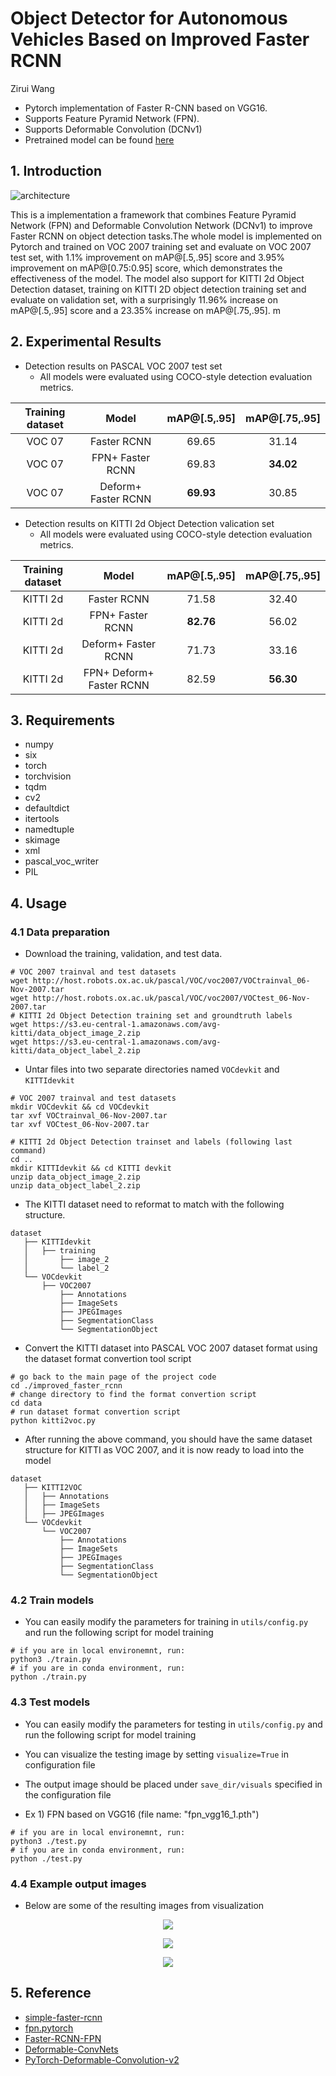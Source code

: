 # Object Detector for Autonomous Vehicles Based on Improved Faster RCNN 
Zirui Wang

- Pytorch implementation of Faster R-CNN based on VGG16.
- Supports Feature Pyramid Network (FPN).
- Supports Deformable Convolution (DCNv1) 
- Pretrained model can be found [here](https://drive.google.com/drive/folders/1XCTZjdumgNVPtH3OI-FrcWsyC0-uYHGG?usp=sharing)

## 1. Introduction

![architecture](./images/model_architecture.png)

This is a implementation a framework that combines Feature Pyramid Network (FPN) and Deformable 
Convolution Network (DCNv1) to improve Faster RCNN on object detection tasks.The whole model is 
implemented on Pytorch and trained on VOC 2007 training set and evaluate on VOC 2007 test set, 
with 1.1% improvement on mAP@[.5,.95] score and 3.95% improvement on mAP@[0.75:0.95] score, which 
demonstrates the effectiveness of the model. The model also support for KITTI 2d Object Detection 
dataset, training on KITTI 2D object detection training set and evaluate on validation set, with a 
surprisingly 11.96% increase on mAP@[.5,.95] score and a 23.35% increase on mAP@[.75,.95]. m

## 2. Experimental Results

- Detection results on PASCAL VOC 2007 test set
  - All models were evaluated using COCO-style detection evaluation metrics.

| Training dataset |        Model         |   mAP@[.5,.95]  |   mAP@[.75,.95]  |
| :--------------: | :------------------: | :-------------: | :--------------: |
|      VOC 07      |    Faster RCNN       |      69.65      |      31.14       | 
|      VOC 07      |   FPN+ Faster RCNN   |      69.83      |    **34.02**     |
|      VOC 07      |  Deform+ Faster RCNN |    **69.93**    |      30.85       |  

- Detection results on KITTI 2d Object Detection valication set
  - All models were evaluated using COCO-style detection evaluation metrics.

| Training dataset |          Model           |   mAP@[.5,.95]  |   mAP@[.75,.95]  |
| :--------------: | :----------------------: | :-------------: | :--------------: |
|     KITTI 2d     |        Faster RCNN       |      71.58      |      32.40       | 
|     KITTI 2d     |      FPN+ Faster RCNN    |    **82.76**    |      56.02       | 
|     KITTI 2d     |    Deform+ Faster RCNN   |      71.73      |      33.16       |  
|     KITTI 2d     | FPN+ Deform+ Faster RCNN |      82.59      |    **56.30**     |

## 3. Requirements

- numpy
- six
- torch
- torchvision
- tqdm
- cv2
- defaultdict
- itertools
- namedtuple
- skimage
- xml
- pascal_voc_writer
- PIL

## 4. Usage

### 4.1 Data preparation

- Download the training, validation, and test data.

```shell
# VOC 2007 trainval and test datasets
wget http://host.robots.ox.ac.uk/pascal/VOC/voc2007/VOCtrainval_06-Nov-2007.tar
wget http://host.robots.ox.ac.uk/pascal/VOC/voc2007/VOCtest_06-Nov-2007.tar
# KITTI 2d Object Detection training set and groundtruth labels
wget https://s3.eu-central-1.amazonaws.com/avg-kitti/data_object_image_2.zip
wget https://s3.eu-central-1.amazonaws.com/avg-kitti/data_object_label_2.zip
```

- Untar files into two separate directories named `VOCdevkit` and `KITTIdevkit`

```shell
# VOC 2007 trainval and test datasets
mkdir VOCdevkit && cd VOCdevkit
tar xvf VOCtrainval_06-Nov-2007.tar
tar xvf VOCtest_06-Nov-2007.tar

# KITTI 2d Object Detection trainset and labels (following last command)
cd ..
mkdir KITTIdevkit && cd KITTI devkit
unzip data_object_image_2.zip
unzip data_object_label_2.zip
```

- The KITTI dataset need to reformat to match with the following structure. 

```shell
dataset
   ├── KITTIdevkit
   │   ├── training
   │       ├── image_2
   │       └── label_2
   └── VOCdevkit
       ├── VOC2007
           ├── Annotations
           ├── ImageSets
           ├── JPEGImages
           ├── SegmentationClass
           └── SegmentationObject
```

- Convert the KITTI dataset into PASCAL VOC 2007 dataset format using the dataset format convertion tool script

```shell
# go back to the main page of the project code
cd ./improved_faster_rcnn
# change directory to find the format convertion script
cd data
# run dataset format convertion script
python kitti2voc.py
```

- After running the above command, you should have the same dataset structure for KITTI as VOC 2007, and it is now 
ready to load into the model

```shell
dataset
   ├── KITTI2VOC
   │   ├── Annotations
   │   ├── ImageSets
   │   ├── JPEGImages
   └── VOCdevkit
       └── VOC2007
           ├── Annotations
           ├── ImageSets
           ├── JPEGImages
           ├── SegmentationClass
           └── SegmentationObject
```

### 4.2 Train models

- You can easily modify the parameters for training in `utils/config.py` and run the following script for model training

```shell
# if you are in local environemnt, run:
python3 ./train.py
# if you are in conda environment, run: 
python ./train.py
```

### 4.3 Test models

- You can easily modify the parameters for testing in `utils/config.py` and run the following script for model training
- You can visualize the testing image by setting `visualize=True` in configuration file
- The output image should be placed under `save_dir/visuals` specified in the configuration file

- Ex 1) FPN based on VGG16 (file name: "fpn_vgg16_1.pth")

```shell
# if you are in local environemnt, run:
python3 ./test.py
# if you are in conda environment, run: 
python ./test.py
```

### 4.4 Example output images

- Below are some of the resulting images from visualization

<p align="center">
  <img src="./images/output3.jpg">
</p>
<p align="center">
  <img src="./images/output6.jpg">
</p>
<p align="center">
  <img src="./images/output8.jpg">
</p>

## 5. Reference

- [simple-faster-rcnn](https://github.com/chenyuntc/simple-faster-rcnn-pytorch)
- [fpn.pytorch](https://github.com/jwyang/fpn.pytorch)
- [Faster-RCNN-FPN](https://github.com/txytju/Faster-RCNN-FPN)
- [Deformable-ConvNets](https://github.com/msracver/Deformable-ConvNets)
- [PyTorch-Deformable-Convolution-v2](https://github.com/developer0hye/PyTorch-Deformable-Convolution-v2)
